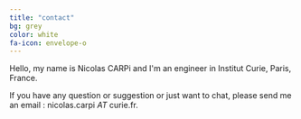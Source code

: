 ```yaml
---
title: "contact"
bg: grey
color: white
fa-icon: envelope-o
---
```


Hello, my name is Nicolas CARPi and I'm an engineer in Institut Curie, Paris, France.

If you have any question or suggestion or just want to chat, please send me an email : nicolas.carpi _AT_ curie.fr.

